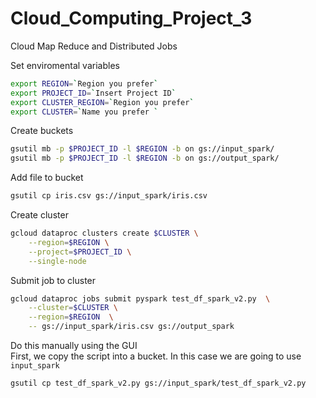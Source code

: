 # Cloud_Computing_Project_3
Cloud Map Reduce and Distributed Jobs

Set enviromental variables
```bash
export REGION=`Region you prefer`
export PROJECT_ID=`Insert Project ID`
export CLUSTER_REGION=`Region you prefer`
export CLUSTER=`Name you prefer `
```

Create buckets
```bash
gsutil mb -p $PROJECT_ID -l $REGION -b on gs://input_spark/
gsutil mb -p $PROJECT_ID -l $REGION -b on gs://output_spark/
```

Add file to bucket
```bash
gsutil cp iris.csv gs://input_spark/iris.csv
```

Create cluster
```bash
gcloud dataproc clusters create $CLUSTER \
    --region=$REGION \
    --project=$PROJECT_ID \
    --single-node
```

Submit job to cluster    
```bash
gcloud dataproc jobs submit pyspark test_df_spark_v2.py  \
    --cluster=$CLUSTER \
    --region=$REGION  \
    -- gs://input_spark/iris.csv gs://output_spark
 ```
 
 Do this manually using the GUI<br>
 First, we copy the script into a bucket. In this case we are going to use `input_spark` 
 ```bash
 gsutil cp test_df_spark_v2.py gs://input_spark/test_df_spark_v2.py
```
![]()